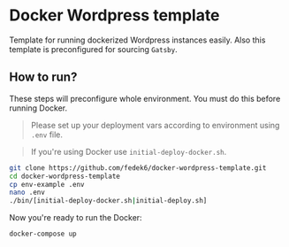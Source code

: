 # Docker Wordpress template

Template for running dockerized Wordpress instances easily. Also this template is preconfigured for sourcing `Gatsby`.

## How to run?

These steps will preconfigure whole environment. You must do this before running Docker.

> Please set up your deployment vars according to environment using `.env` file.

> If you're using Docker use `initial-deploy-docker.sh`.

```bash
git clone https://github.com/fedek6/docker-wordpress-template.git
cd docker-wordpress-template
cp env-example .env
nano .env
./bin/[initial-deploy-docker.sh|initial-deploy.sh]
```

Now you're ready to run the Docker:

```bash
docker-compose up
```

